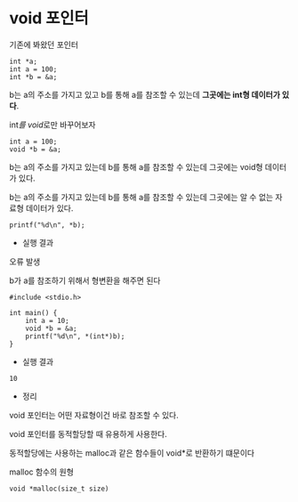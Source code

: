 # void 포인터

기존에 봐왔던 포인터

```
int *a;
int a = 100;
int *b = &a;
```

b는 a의 주소를 가지고 있고 b를 통해 a를 참조할 수 있는데 **그곳에는 int형 데이터가 있다**.

int*를 void*로만 바꾸어보자

```
int a = 100;
void *b = &a;
```

b는 a의 주소를 가지고 있는데 b를 통해 a를 참조할 수 있는데 그곳에는 void형 데이터가 있다.

b는 a의 주소를 가지고 있는데 b를 통해 a를 참조할 수 있는데 그곳에는 알 수 없는 자료형 데이터가 있다. 

```
printf("%d\n", *b);
```

- 실행 결과

오류 발생

b가 a를 참조하기 위해서 형변환을 해주면 된다

```
#include <stdio.h>
 
int main() {
    int a = 10;
    void *b = &a;
    printf("%d\n", *(int*)b);
}
```

- 실행 결과
```
10
```

- 정리

void 포인터는 어떤 자료형이건 바로 참조할 수 있다. 

void 포인터를 동적할당할 때 유용하게 사용한다. 

동적할당에는 사용하는 malloc과 같은 함수들이 void*로 반환하기 떄문이다 

malloc 함수의 원형

```
void *malloc(size_t size)
```



